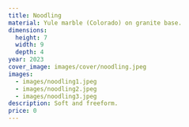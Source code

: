 ```yaml
---
title: Noodling
material: Yule marble (Colorado) on granite base.
dimensions:
  height: 7
  width: 9
  depth: 4
year: 2023
cover_image: images/cover/noodling.jpeg
images:
  - images/noodling1.jpeg
  - images/noodling2.jpeg
  - images/noodling3.jpeg
description: Soft and freeform.
price: 0
---
```

